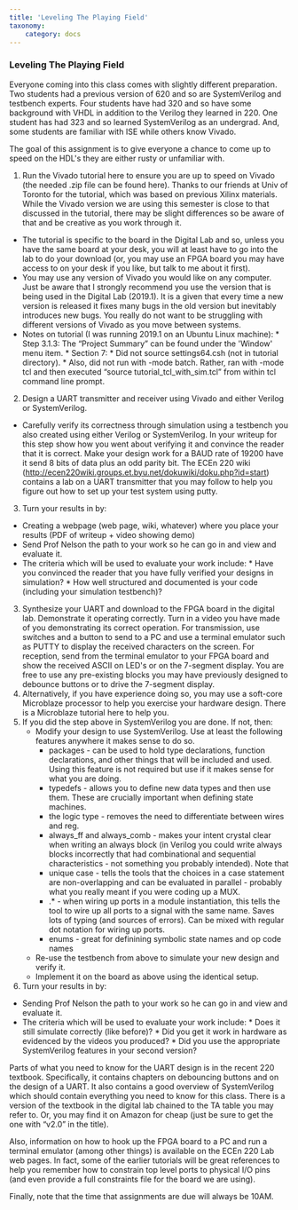 ```yaml
---
title: 'Leveling The Playing Field'
taxonomy:
    category: docs
---
```


### Leveling The Playing Field

Everyone coming into this class comes with slightly different preparation. Two students had a previous version of 620 and so are SystemVerilog and testbench experts. Four students have had 320 and so have some background with VHDL in addition to the Verilog they learned in 220. One student has had 323 and so learned SystemVerilog as an undergrad. And, some students are familiar with ISE while others know Vivado.

The goal of this assignment is to give everyone a chance to come up to speed on the HDL's they are either rusty or unfamiliar with.

1. Run the Vivado tutorial here to ensure you are up to speed on Vivado (the needed .zip file can be found here). Thanks to our friends at Univ of Toronto for the tutorial, which was based on previous Xilinx materials. While the Vivado version we are using this semester is close to that discussed in the tutorial, there may be slight differences so be aware of that and be creative as you work through it.
  * The tutorial is specific to the board in the Digital Lab and so, unless you have the same board at your desk, you will at least have to go into the lab to do your download (or, you may use an FPGA board you may have access to on your desk if you like, but talk to me about it first).
  * You may use any version of Vivado you would like on any computer. Just be aware that I strongly recommend you use the version that is being used in the Digital Lab (2019.1). It is a given that every time a new version is released it fixes many bugs in the old version but inevitably introduces new bugs. You really do not want to be struggling with different versions of Vivado as you move between systems.
  * Notes on tutorial (I was running 2019.1 on an Ubuntu Linux machine):
	  	  * Step 3.1.3: The “Project Summary” can be found under the 'Window' menu item.
		  * Section 7:
				  * Did not source settings64.csh (not in tutorial directory).
				  * Also, did not run with -mode batch. Rather, ran with -mode tcl and then executed “source tutorial_tcl_with_sim.tcl” from within tcl command line prompt.
2. Design a UART transmitter and receiver using Vivado and either Verilog or SystemVerilog.
  * Carefully verify its correctness through simulation using a testbench you also created using either Verilog or SystemVerilog. In your writeup for this step show how you went about verifying it and convince the reader that it is correct. Make your design work for a BAUD rate of 19200 have it send 8 bits of data plus an odd parity bit. The ECEn 220 wiki (http://ecen220wiki.groups.et.byu.net/dokuwiki/doku.php?id=start) contains a lab on a UART transmitter that you may follow to help you figure out how to set up your test system using putty.
3. Turn your results in by:
  * Creating a webpage (web page, wiki, whatever) where you place your results (PDF of writeup + video showing demo)
  * Send Prof Nelson the path to your work so he can go in and view and evaluate it.
  * The criteria which will be used to evaluate your work include:
  	 	* Have you convinced the reader that you have fully verified your designs in simulation?
    	* How well structured and documented is your code (including your simulation testbench)?
3. Synthesize your UART and download to the FPGA board in the digital lab. Demonstrate it operating correctly. Turn in a video you have made of you demonstrating its correct operation. For transmission, use switches and a button to send to a PC and use a terminal emulator such as PUTTY to display the received characters on the screen. For reception, send from the terminal emulator to your FPGA board and show the received ASCII on LED's or on the 7-segment display. You are free to use any pre-existing blocks you may have previously designed to debounce buttons or to drive the 7-segment display.
5. Alternatively, if you have experience doing so, you may use a soft-core Microblaze processor to help you exercise your hardware design. There is a Microblaze tutorial here to help you.
6. If you did the step above in SystemVerilog you are done. If not, then:
    * Modify your design to use SystemVerilog. Use at least the following features anywhere it makes sense to do so.
    	* packages - can be used to hold type declarations, function declarations, and other things that will be included and used. Using this feature is not required but use if it makes sense for what you are doing.
    	* typedefs - allows you to define new data types and then use them. These are crucially important when defining state machines.
    	* the logic type - removes the need to differentiate between wires and reg.
    	* always_ff and always_comb - makes your intent crystal clear when writing an always block (in Verilog you could write always blocks incorrectly that had combinational and sequential characteristics - not something you probably intended). Note that
    	* unique case - tells the tools that the choices in a case statement are non-overlapping and can be evaluated in parallel - probably what you really meant if you were coding up a MUX.
   	 	* .* - when wiring up ports in a module instantiation, this tells the tool to wire up all ports to a signal with the same name. Saves lots of typing (and sources of errors). Can be mixed with regular dot notation for wiring up ports.
   		* enums - great for definining symbolic state names and op code names
   * Re-use the testbench from above to simulate your new design and verify it.
   * Implement it on the board as above using the identical setup.
7. Turn your results in by:
  * Sending Prof Nelson the path to your work so he can go in and view and evaluate it.
  * The criteria which will be used to evaluate your work include:
    	* Does it still simulate correctly (like before)?
    	* Did you get it work in hardware as evidenced by the videos you produced?
    	* Did you use the appropriate SystemVerilog features in your second version?

Parts of what you need to know for the UART design is in the recent 220 textbook. Specifically, it contains chapters on debouncing buttons and on the design of a UART. It also contains a good overview of SystemVerilog which should contain everything you need to know for this class. There is a version of the textbook in the digital lab chained to the TA table you may refer to. Or, you may find it on Amazon for cheap (just be sure to get the one with “v2.0” in the title).

Also, information on how to hook up the FPGA board to a PC and run a terminal emulator (among other things) is available on the ECEn 220 Lab web pages. In fact, some of the earlier tutorials will be great references to help you remember how to constrain top level ports to physical I/O pins (and even provide a full constraints file for the board we are using).

Finally, note that the time that assignments are due will always be 10AM.

